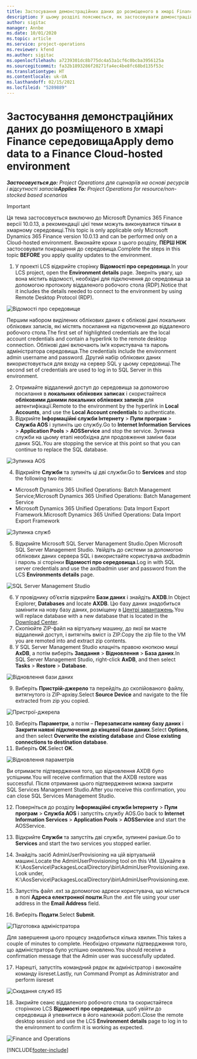 ```yaml
---
title: Застосування демонстраційних даних до розміщеного в хмарі Finance середовища
description: У цьому розділі пояснюється, як застосовувати демонстраційні дані з Project Operations до хмарного середовища Dynamics 365 Finance.
author: sigitac
manager: Annbe
ms.date: 10/01/2020
ms.topic: article
ms.service: project-operations
ms.reviewer: kfend
ms.author: sigitac
ms.openlocfilehash: a7239301dc8b775dc4a53a1cf6c0bcba3956125a
ms.sourcegitcommit: fa32b1893286f20271fa4ec4be8fc68bd135f53c
ms.translationtype: HT
ms.contentlocale: uk-UA
ms.lasthandoff: 02/15/2021
ms.locfileid: "5289889"
---
```

# <a name="apply-demo-data-to-a-finance-cloud-hosted-environment"></a><span data-ttu-id="1885a-103">Застосування демонстраційних даних до розміщеного в хмарі Finance середовища</span><span class="sxs-lookup"><span data-stu-id="1885a-103">Apply demo data to a Finance Cloud-hosted environment</span></span>

<span data-ttu-id="1885a-104">_**Застосовується до:** Project Operations для сценаріїв на основі ресурсів і відсутності запасів_</span><span class="sxs-lookup"><span data-stu-id="1885a-104">_**Applies To:** Project Operations for resource/non-stocked based scenarios_</span></span>

> [!IMPORTANT]
> <span data-ttu-id="1885a-105">Ця тема застосовується виключно до Microsoft Dynamics 365 Finance версії 10.0.13, а рекомендації цієї теми можуть виконуватися тільки в хмарному середовищі.</span><span class="sxs-lookup"><span data-stu-id="1885a-105">This topic is only applicable only Microsoft Dynamics 365 Finance version 10.0.13 and can be performed only on a Cloud-hosted environment.</span></span> <span data-ttu-id="1885a-106">Виконайте кроки з цього розділу, **ПЕРШ НІЖ** застосовувати покращення до середовища.</span><span class="sxs-lookup"><span data-stu-id="1885a-106">Complete the steps in this topic **BEFORE** you apply quality updates to the environment.</span></span>

1. <span data-ttu-id="1885a-107">У проекті LCS відкрийте сторінку **Відомості про середовища**.</span><span class="sxs-lookup"><span data-stu-id="1885a-107">In your LCS project, open the **Environment details** page.</span></span> <span data-ttu-id="1885a-108">Зверніть увагу, що вона містить відомості, необхідні для підключення до середовища за допомогою протоколу віддаленого робочого стола (RDP).</span><span class="sxs-lookup"><span data-stu-id="1885a-108">Notice that it includes the details needed to connect to the environment by using Remote Desktop Protocol (RDP).</span></span>

![Відомості про середовище ](./media/1EnvironmentDetails.png)

<span data-ttu-id="1885a-110">Першим набором виділених облікових даних є облікові дані локальних облікових записів, які містять посилання на підключення до віддаленого робочого стола.</span><span class="sxs-lookup"><span data-stu-id="1885a-110">The first set of highlighted credentials are the local account credentials and contain a hyperlink to the remote desktop connection.</span></span> <span data-ttu-id="1885a-111">Облікові дані включають ім’я користувача та пароль адміністратора середовища.</span><span class="sxs-lookup"><span data-stu-id="1885a-111">The credentials include the environment admin username and password.</span></span> <span data-ttu-id="1885a-112">Другий набір облікових даних використовується для входу на сервер SQL у цьому середовищі.</span><span class="sxs-lookup"><span data-stu-id="1885a-112">The second set of credentials are used to log in to SQL Server in this environment.</span></span>

2. <span data-ttu-id="1885a-113">Отримайте віддалений доступ до середовища за допомогою посилання в **локальних облікових записах** і скористайтеся **обліковими даними локальних облікових записів** для автентифікації.</span><span class="sxs-lookup"><span data-stu-id="1885a-113">Remote to the environment by the hyperlink in **Local Accounts**, and use the **Local Account credentials** to authenticate.</span></span>
3. <span data-ttu-id="1885a-114">Відкрийте **Інформаційні служби Інтернету** > **Пули програм** > **Служба AOS** і зупиніть цю службу.</span><span class="sxs-lookup"><span data-stu-id="1885a-114">Go to **Internet Information Services** > **Application Pools** > **AOSService** and stop the service.</span></span> <span data-ttu-id="1885a-115">Зупинка служби на цьому етапі необхідна для продовження заміни бази даних SQL.</span><span class="sxs-lookup"><span data-stu-id="1885a-115">You are stopping the service at this point so that you can continue to replace the SQL database.</span></span>

![Зупинка AOS](./media/2StopAOS.png)

4. <span data-ttu-id="1885a-117">Відкрийте **Служби** та зупиніть ці дві служби:</span><span class="sxs-lookup"><span data-stu-id="1885a-117">Go to **Services** and stop the following two items:</span></span>

- <span data-ttu-id="1885a-118">Microsoft Dynamics 365 Unified Operations: Batch Management Service;</span><span class="sxs-lookup"><span data-stu-id="1885a-118">Microsoft Dynamics 365 Unified Operations: Batch Management Service</span></span>
- <span data-ttu-id="1885a-119">Microsoft Dynamics 365 Unified Operations: Data Import Export Framework.</span><span class="sxs-lookup"><span data-stu-id="1885a-119">Microsoft Dynamics 365 Unified Operations: Data Import Export Framework</span></span>

![Зупинка служб](./media/3StopServices.png)

5. <span data-ttu-id="1885a-121">Відкрийте Microsoft SQL Server Management Studio.</span><span class="sxs-lookup"><span data-stu-id="1885a-121">Open Microsoft SQL Server Management Studio.</span></span> <span data-ttu-id="1885a-122">Увійдіть до системи за допомогою облікових даних сервера SQL і використайте користувача axdbadmin і пароль зі сторінки **Відомості про середовища**.</span><span class="sxs-lookup"><span data-stu-id="1885a-122">Log in with SQL server credentials and use the axdbadmin user and password from the LCS **Environments details** page.</span></span>

![SQL Server Management Studio](./media/4SSMS.png)

6. <span data-ttu-id="1885a-124">У провіднику об’єктів відкрийте **Бази даних** і знайдіть **AXDB**.</span><span class="sxs-lookup"><span data-stu-id="1885a-124">In Object Explorer, **Databases** and locate **AXDB**.</span></span> <span data-ttu-id="1885a-125">Цю базу даних знадобиться замінити на нову базу даних, розміщену в [Центрі завантажень](https://download.microsoft.com/download/1/a/3/1a314bd2-b082-4a87-abdc-1ba26c92b63d/ProjOpsDemoDataFOGARelease.zip).</span><span class="sxs-lookup"><span data-stu-id="1885a-125">You will replace database with a new database that is located in the [Download Center](https://download.microsoft.com/download/1/a/3/1a314bd2-b082-4a87-abdc-1ba26c92b63d/ProjOpsDemoDataFOGARelease.zip).</span></span> 
7. <span data-ttu-id="1885a-126">Скопіюйте ZIP-файл на віртуальну машину, до якої ви маєте віддалений доступ, і витягніть вміст із ZIP.</span><span class="sxs-lookup"><span data-stu-id="1885a-126">Copy the zip file to the VM you are remoted into and extract zip contents.</span></span>
8. <span data-ttu-id="1885a-127">У SQL Server Management Studio клацніть правою кнопкою миші **AxDB**, а потім виберіть **Завдання** > **Відновлення** > **База даних**.</span><span class="sxs-lookup"><span data-stu-id="1885a-127">In SQL Server Management Studio, right-click **AxDB**, and then select **Tasks** > **Restore** > **Database**.</span></span>

![Відновлення бази даних](./media/5RestoreDatabase.png)

9. <span data-ttu-id="1885a-129">Виберіть **Пристрій-джерело** та перейдіть до скопійованого файлу, витягнутого із ZIP-архіву.</span><span class="sxs-lookup"><span data-stu-id="1885a-129">Select **Source Device** and navigate to the file extracted from zip you copied.</span></span>

![Пристрої-джерела](./media/6SourceDevice.png)

10. <span data-ttu-id="1885a-131">Виберіть **Параметри**, а потім – **Перезаписати наявну базу даних** і **Закрити наявні підключення до кінцевої бази даних**.</span><span class="sxs-lookup"><span data-stu-id="1885a-131">Select **Options**, and then select **Overwrite the existing database** and **Close existing connections to destination database**.</span></span> 
11. <span data-ttu-id="1885a-132">Виберіть **ОК**.</span><span class="sxs-lookup"><span data-stu-id="1885a-132">Select **OK**.</span></span>

![Відновлення параметрів](./media/7RestoreSetting.png)

<span data-ttu-id="1885a-134">Ви отримаєте підтвердження того, що відновлення AXDB було успішним.</span><span class="sxs-lookup"><span data-stu-id="1885a-134">You will receive confirmation that the AXDB restore was successful.</span></span> <span data-ttu-id="1885a-135">Після отримання цього підтвердження можна закрити SQL Services Management Studio.</span><span class="sxs-lookup"><span data-stu-id="1885a-135">After you receive this confirmation, you can close SQL Services Management Studio.</span></span>

12. <span data-ttu-id="1885a-136">Поверніться до розділу **Інформаційні служби Інтернету** > **Пули програм** > **Служба AOS** і запустіть службу AOS.</span><span class="sxs-lookup"><span data-stu-id="1885a-136">Go back to **Internet Information Services** > **Application Pools** > **AOSService** and start the AOSService.</span></span>
13. <span data-ttu-id="1885a-137">Відкрийте **Служби** та запустіть дві служби, зупинені раніше.</span><span class="sxs-lookup"><span data-stu-id="1885a-137">Go to **Services** and start the two services you stopped earlier.</span></span>

14. <span data-ttu-id="1885a-138">Знайдіть засіб AdminUserProvisioning на цій віртуальній машині.</span><span class="sxs-lookup"><span data-stu-id="1885a-138">Locate the AdminUserProvisioning tool on this VM.</span></span> <span data-ttu-id="1885a-139">Шукайте в K:\AosService\PackagesLocalDirectory\bin\AdminUserProvisioning.exe.</span><span class="sxs-lookup"><span data-stu-id="1885a-139">Look under, K:\AosService\PackagesLocalDirectory\bin\AdminUserProvisioning.exe.</span></span>
15. <span data-ttu-id="1885a-140">Запустіть файл .ext за допомогою адреси користувача, що міститься в полі **Адреса електронної пошти**.</span><span class="sxs-lookup"><span data-stu-id="1885a-140">Run the .ext file using your user address in the **Email Address** field.</span></span> 
16. <span data-ttu-id="1885a-141">Виберіть **Подати**.</span><span class="sxs-lookup"><span data-stu-id="1885a-141">Select **Submit**.</span></span>

![Підготовка адміністратора](./media/8AdminUserProvisioning.png)

<span data-ttu-id="1885a-143">Для завершення цього процесу знадобиться кілька хвилин.</span><span class="sxs-lookup"><span data-stu-id="1885a-143">This takes a couple of minutes to complete.</span></span> <span data-ttu-id="1885a-144">Необхідно отримати підтвердження того, що адміністратора було успішно оновлено.</span><span class="sxs-lookup"><span data-stu-id="1885a-144">You should receive a confirmation message that the Admin user was successfully updated.</span></span>

17. <span data-ttu-id="1885a-145">Нарешті, запустіть командний рядок як адміністратор і виконайте команду iisreset.</span><span class="sxs-lookup"><span data-stu-id="1885a-145">Lastly, run Command Prompt as Administrator and perform iisreset</span></span>

![Скидання служб IIS](./media/9IISReset.png)

18. <span data-ttu-id="1885a-147">Закрийте сеанс віддаленого робочого стола та скористайтеся сторінкою LCS **Відомості про середовища**, щоб увійти до середовища й упевнитися в його належній роботі.</span><span class="sxs-lookup"><span data-stu-id="1885a-147">Close the remote desktop session and use the LCS **Environment details** page to log in to the environment to confirm it is working as expected.</span></span>

![Finance and Operations](./media/10FinanceAndOperations.png)


[!INCLUDE[footer-include](../includes/footer-banner.md)]